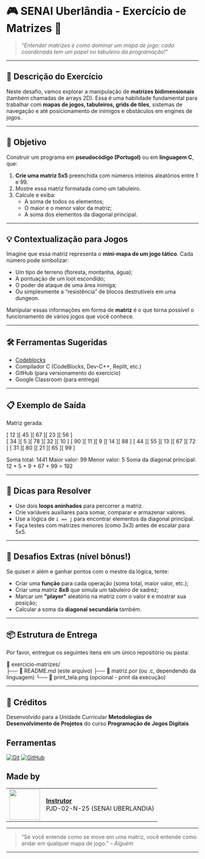 # 🎮 SENAI Uberlândia - Exercício de Matrizes 🧮

> *"Entender matrizes é como dominar um mapa de jogo: cada coordenada tem um papel no tabuleiro da programação!"*

---

## 📘 Descrição do Exercício

Neste desafio, vamos explorar a manipulação de **matrizes bidimensionais** (também chamadas de arrays 2D). Essa é uma habilidade fundamental para trabalhar com **mapas de jogos, tabuleiros, grids de tiles**, sistemas de navegação e até posicionamento de inimigos e obstáculos em engines de jogos.

---

## 🧩 Objetivo

Construir um programa em **pseudocódigo (Portugol)** ou em **linguagem C**, que:

1. **Crie uma matriz 5x5** preenchida com números inteiros aleatórios entre 1 e 99.
2. Mostre essa matriz formatada como um tabuleiro.
3. Calcule e exiba:
   - A soma de todos os elementos;
   - O maior e o menor valor da matriz;
   - A soma dos elementos da diagonal principal.

---

## 💡 Contextualização para Jogos

Imagine que essa matriz representa o **mini-mapa de um jogo tático**. Cada número pode simbolizar:
- Um tipo de terreno (floresta, montanha, água);
- A pontuação de um loot escondido;
- O poder de ataque de uma área inimiga;
- Ou simplesmente a “resistência” de blocos destrutíveis em uma dungeon.

Manipular essas informações em forma de **matriz** é o que torna possível o funcionamento de vários jogos que você conhece.

---

## 🛠️ Ferramentas Sugeridas

- [Codeblocks]([https://portugol.dev](https://www.codeblocks.org/))
- Compilador C (CodeBlocks, Dev-C++, Replit, etc.)
- GitHub (para versionamento do exercício)
- Google Classroom (para entrega)

---

## 📋 Exemplo de Saída

Matriz gerada:

[ 12 ][ 45 ][ 67 ][ 23 ][ 56 ]  
[ 34 ][ 5 ][ 78 ][ 32 ][ 10 ]
[ 90 ][ 11 ][ 9 ][ 14 ][ 88 ]
[ 44 ][ 55 ][ 13 ][ 67 ][ 72 ]
[ 31 ][ 80 ][ 21 ][ 65 ][ 99 ]

Soma total: 1441
Maior valor: 99
Menor valor: 5
Soma da diagonal principal: 12 + 5 + 9 + 67 + 99 = 192


---

## 🧠 Dicas para Resolver

- Use dois **loops aninhados** para percorrer a matriz.
- Crie variáveis auxiliares para somar, comparar e armazenar valores.
- Use a lógica de `i == j` para encontrar elementos da diagonal principal.
- Faça testes com matrizes menores (como 3x3) antes de escalar para 5x5.

---

## 🎯 Desafios Extras (nível bônus!)

Se quiser ir além e ganhar pontos com o mestre da lógica, tente:

- Criar uma **função** para cada operação (soma total, maior valor, etc.);
- Criar uma matriz **8x8** que simula um tabuleiro de xadrez;
- Marcar um **"player"** aleatório na matriz com o valor `0` e mostrar sua posição;
- Calcular a soma da **diagonal secundária** também.

---

## 📦 Estrutura de Entrega

Por favor, entregue os seguintes itens em um único repositório ou pasta:

📁 exercicio-matrizes/  
├── 📄 README.md (este arquivo)
├── 📄 matriz.por (ou .c, dependendo da linguagem)
└── 📸 print_tela.png (opcional - print da execução)


---

## 🤝 Créditos

Desenvolvido para a Unidade Curricular **Metodologias de Desenvolvimento de Projetos** do curso **Programação de Jogos Digitais**

## Ferramentas
[![Git](https://img.shields.io/badge/Git-000?style=for-the-badge&logo=git&logoColor=E94D5F)](https://git-scm.com/doc) 
[![GitHub](https://img.shields.io/badge/GitHub-000?style=for-the-badge&logo=github&logoColor=30A3DC)](https://docs.github.com/)
<br>

## Made by
<table>
  <tr>
    <td>
      <img width="80px" align="center" src="https://avatars.githubusercontent.com/fessrodrigues"/>
    </td>
    <td align="left">
      <a href="https://github.com/fessrodrigues">
        <span><b>Instrutor</b></span>
      </a>
      <br>
      <span>PJD-02-N-25 (SENAI UBERLANDIA)</span>
    </td>
  </tr>
</table>

---

> “Se você entende como se move em uma matriz, você entende como andar em qualquer mapa de jogo.” – *Alguém*

---
